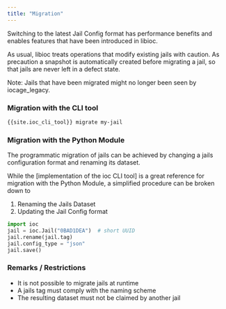 ```yaml
---
title: "Migration"
---
```


Switching to the latest Jail Config format has performance benefits and enables features that have been introduced in libioc.

As usual, libioc treats operations that modify existing jails with caution.
As precaution a snapshot is automatically created before migrating a jail, so that jails are never left in a defect state.

Note: Jails that have been migrated might no longer been seen by iocage_legacy.

### Migration with the CLI tool

```sh
{{site.ioc_cli_tool}} migrate my-jail
```

### Migration with the Python Module

The programmatic migration of jails can be achieved by changing a jails configuration format and renaming its dataset.

While the [implementation of the ioc CLI tool] is a great reference for migration with the Python Module, a simplified procedure can be broken down to

1. Renaming the Jails Dataset
2. Updating the Jail Config format

```python
import ioc
jail = ioc.Jail("0BAD1DEA")  # short UUID
jail.rename(jail.tag)
jail.config_type = "json"
jail.save()
```

### Remarks / Restrictions

- It is not possible to migrate jails at runtime
- A jails tag must comply with the naming scheme
- The resulting dataset must not be claimed by another jail
